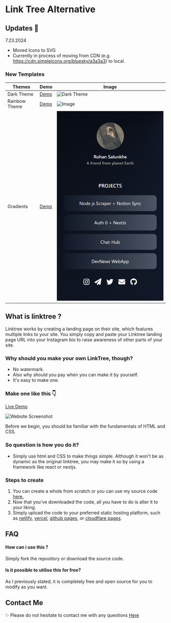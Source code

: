 # Link Tree Alternative

## Updates 🚀

7.23.2024
- Moved Icons to SVG
 - Currently in process of moving from CDN (e.g. https://cdn.simpleicons.org/bluesky/a3a3a3) to local.

### New Templates

| Themes        | Demo                                                                            | Image                                                                                       |
| ------------- | ------------------------------------------------------------------------------- | ------------------------------------------------------------------------------------------- |
| Dark Theme    | [Demo](https://amrohan.github.io/LinkTree-Alternative/templates/darktheme.html) | ![Dark Theme](/screenshots/DarkTheme.png)                                                   |
| Rainbow Theme | [Demo](https://amrohan.github.io/LinkTree-Alternative/)                         | ![Image](https://dev-to-uploads.s3.amazonaws.com/uploads/articles/pdv7l0g6ue4049d16cr5.png) |
| Gradients     | [Demo](https://amrohan.github.io/LinkTree-Alternative/templates/gradient.html)  | ![Gradient Theme](/screenshots/gradient.png)                                                |

## What is linktree ?

Linktree works by creating a landing page on their site, which features multiple links to your site. You simply copy and paste your Linktree landing page URL into your Instagram bio to raise awareness of other parts of your site.

### Why should you make your own LinkTree, though?

- No watermark.
- Also why should you pay when you can make it by yourself.
- It's easy to make one.

### Make one like this 👇

[Live Demo](https://amrohan.github.io/LinkTree-Alternative/)

![Website Screenshot](https://dev-to-uploads.s3.amazonaws.com/uploads/articles/pdv7l0g6ue4049d16cr5.png)

Before we begin, you should be familiar with the fundamentals of HTML and CSS.

### So question is how you do it?

- Simply use html and CSS to make things simple. Although it won't be as dynamic as the original linktree, you may make it so by using a framework like react or nextjs.

### Steps to create

1. You can create a whole from scratch or you can use my source code [here.](https://github.com/amrohan/LinkTree-Alternative)
2. Now that you've downloaded the code, all you have to do is alter it to your liking.
3. Simply upload the code to your preferred static hosting platform, such as [netlify](https://www.netlify.com/), [vercel](https://vercel.com/), [github pages](https://pages.github.com), or [cloudflare pages](https://pages.cloudflare.com/).

## FAQ

#### How can i use this ?

Simply fork the repository or download the source code.

#### Is it possible to utilise this for free?

As I previously stated, it is completely free and open source for you to modify as you want.

## Contact Me

✨ Please do not hesitate to contact me with any questions [Here](https://t.me/amrohan)
